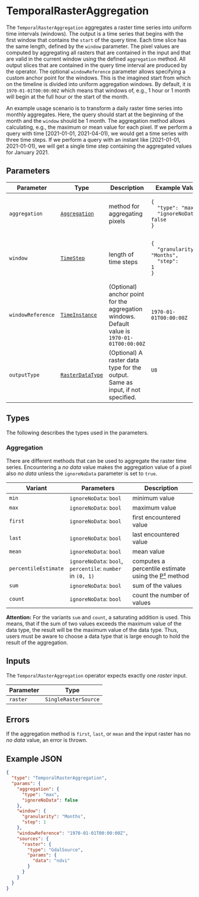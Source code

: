 # TemporalRasterAggregation

The `TemporalRasterAggregation` aggregates a raster time series into uniform time intervals (windows).
The output is a time series that begins with the first window that contains the `start` of the query time.
Each time slice has the same length, defined by the `window` parameter.
The pixel values are computed by aggregating all rasters that are contained in the input and that are valid in the current window using the defined `aggregation` method.
All output slices that are contained in the query time interval are produced by the operator.
The optional `windowReference` parameter allows specifying a custom anchor point for the windows.
This is the imagined start from which on the timeline is divided into uniform aggregation windows.
By default, it is `1970-01-01T00:00:00Z` which means that windows of, e.g., 1 hour or 1 month will begin at the full hour or the start of the month.

An example usage scenario is to transform a daily raster time series into monthly aggregates.
Here, the query should start at the beginning of the month and the `window` should be 1 month.
The aggregation method allows calculating, e.g., the maximum or mean value for each pixel.
If we perform a query with time [2021-01-01, 2021-04-01), we would get a time series with three time steps.
If we perform a query with an instant like [2021-01-01, 2021-01-01), we will get a single time step containing the aggregated values for January 2021.

## Parameters

| Parameter         | Type                                             | Description                                                                                  | Example Value                                                                                     |
| ----------------- | ------------------------------------------------ | -------------------------------------------------------------------------------------------- | ------------------------------------------------------------------------------------------------- |
| `aggregation`     | [`Aggregation`](#aggregation)                    | method for aggregating pixels                                                                | <pre><code>{<br>&nbsp;&nbsp;"type": "max",<br>&nbsp;&nbsp;"ignoreNoData": false<br>}</code></pre> |
| `window`          | [`TimeStep`](/datatypes/timestep.md)             | length of time steps                                                                         | <pre><code>{<br>&nbsp;&nbsp;"granularity": "Months",<br>&nbsp;&nbsp;"step": 1<br>}</code></pre>   |
| `windowReference` | [`TimeInstance`](/datatypes/timeinstance.md)     | (Optional) anchor point for the aggregation windows. Default value is `1970-01-01T00:00:00Z` | `1970-01-01T00:00:00Z`                                                                            |
| `outputType`      | [`RasterDataType`](/datatypes/rasterdatatype.md) | (Optional) A raster data type for the output. Same as input, if not specified.               | <pre><code>U8</code><pre>                                                                         |

## Types

The following describes the types used in the parameters.

### Aggregation

There are different methods that can be used to aggregate the raster time series.
Encountering a _no data_ value makes the aggregation value of a pixel also _no data_ unless the `ignoreNoData` parameter is set to `true`.

| Variant              | Parameters                                                 | Description                                                                                              |
| -------------------- | ---------------------------------------------------------- | -------------------------------------------------------------------------------------------------------- |
| `min`                | `ignoreNoData`: `bool`                                     | minimum value                                                                                            |
| `max`                | `ignoreNoData`: `bool`                                     | maximum value                                                                                            |
| `first`              | `ignoreNoData`: `bool`                                     | first encountered value                                                                                  |
| `last`               | `ignoreNoData`: `bool`                                     | last encountered value                                                                                   |
| `mean`               | `ignoreNoData`: `bool`                                     | mean value                                                                                               |
| `percentileEstimate` | `ignoreNoData`: `bool`, `percentile`: `number` in `(0, 1)` | computes a percentile estimate using the [P²](https://www.cs.wustl.edu/~jain/papers/ftp/psqr.pdf) method |
| `sum`                | `ignoreNoData`: `bool`                                     | sum of the values                                                                                        |
| `count`              | `ignoreNoData`: `bool`                                     | count the number of values                                                                               |

**Attention:** For the variants `sum` and `count`, a saturating addition is used.
This means, that if the sum of two values exceeds the maximum value of the data type, the result will be the maximum value of the data type.
Thus, users must be aware to choose a data type that is large enough to hold the result of the aggregation.

## Inputs

The `TemporalRasterAggregation` operator expects exactly one _raster_ input.

| Parameter | Type                 |
| --------- | -------------------- |
| `raster`  | `SingleRasterSource` |

## Errors

If the aggregation method is `first`, `last`, or `mean` and the input raster has no _no data_ value, an error is thrown.

## Example JSON

```json
{
  "type": "TemporalRasterAggregation",
  "params": {
    "aggregation": {
      "type": "max",
      "ignoreNoData": false
    },
    "window": {
      "granularity": "Months",
      "step": 1
    },
    "windowReference": "1970-01-01T00:00:00Z",
    "sources": {
      "raster": {
        "type": "GdalSource",
        "params": {
          "data": "ndvi"
        }
      }
    }
  }
}
```
